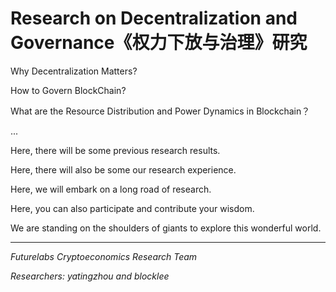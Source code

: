
# Research on Decentralization and Governance《权力下放与治理》研究



Why Decentralization Matters? 

How to Govern BlockChain?

What are the Resource Distribution and Power Dynamics in Blockchain？

...

Here, there will be some previous research results.

Here, there will also be some our research experience.

Here, we will embark on a long road of research.

Here, you can also participate and contribute your wisdom.

We are standing on the shoulders of giants to explore this wonderful world.


-----

_Futurelabs Cryptoeconomics Research Team_

_Researchers: yatingzhou and blocklee_  
